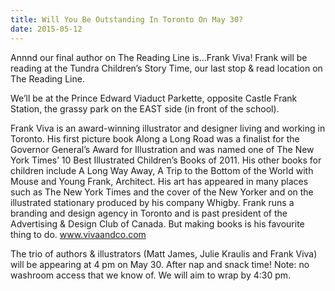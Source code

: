 ```yaml
---
title: Will You Be Outstanding In Toronto On May 30?
date: 2015-05-12
---
```


Annnd our final author on The Reading Line is…Frank Viva! Frank will be reading at the Tundra Children’s Story Time, our last stop & read location on The Reading Line.

We’ll be at the Prince Edward Viaduct Parkette, opposite Castle Frank Station, the grassy park on the EAST side (in front of the school).

Frank Viva is an award-winning illustrator and designer living and working in Toronto. His first picture book Along a Long Road was a finalist for the Governor General’s Award for Illustration and was named one of The New York Times’ 10 Best Illustrated Children’s Books of 2011. His other books for children include A Long Way Away, A Trip to the Bottom of the World with Mouse and Young Frank, Architect. His art has appeared in many places such as The New York Times and the cover of the New Yorker and on the illustrated stationary produced by his company Whigby. Frank runs a branding and design agency in Toronto and is past president of the Advertising & Design Club of Canada. But making books is his favourite thing to do. www.vivaandco.com

The trio of authors & illustrators (Matt James, Julie Kraulis and Frank Viva) will be appearing at 4 pm on May 30. After nap and snack time! Note: no washroom access that we know of. We will aim to wrap by 4:30 pm.

